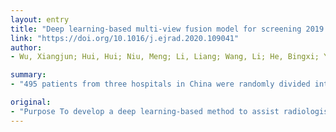 ```yaml
---
layout: entry
title: "Deep learning-based multi-view fusion model for screening 2019 novel coronavirus pneumonia: a multicentre study"
link: "https://doi.org/10.1016/j.ejrad.2020.109041"
author:
- Wu, Xiangjun; Hui, Hui; Niu, Meng; Li, Liang; Wang, Li; He, Bingxi; Yang, Xin; Li, Li; Li, Hongjun; Tian, Jie; Zha, Yunfei

summary:
- "495 patients from three hospitals in China were randomly divided into 395 cases. We trained a multi-view fusion model using deep learning network to screen patients with COVID-19 using CT images with the maximum lung regions in axial, coronal and sagittal views. The performance of the proposed model was evaluated by both the validation and testing sets. In the testing set, we can achieve AUC, accuracy, sensitivity and specificity of 0.819, 0.760, 0.811 and 0."

original:
- "Purpose To develop a deep learning-based method to assist radiologists to fast and accurately identify patients with COVID-19 by CT images. Methods We retrospectively collected chest CT images of 495 patients from three hospitals in China. 495 datasets were randomly divided into 395 cases (80%, 294 of COVID-19, 101 of other pneumonia) of the training set, 50 cases (10%, 37 of COVID-19, 13 of other pneumonia) of the validation set and 50 cases (10%, 37 of COVID-19, 13 of other pneumonia) of the testing set. We trained a multi-view fusion model using deep learning network to screen patients with COVID-19 using CT images with the maximum lung regions in axial, coronal and sagittal views. The performance of the proposed model was evaluated by both the validation and testing sets. Results The multi-view deep learning fusion model achieved the area under the receiver-operating characteristics curve (AUC) of 0.732, accuracy of 0.700, sensitivity of 0.730 and specificity of 0.615 in validation set. In the testing set, we can achieve AUC, accuracy, sensitivity and specificity of 0.819, 0.760, 0.811 and 0.615 respectively. Conclusions Based on deep learning method, the proposed diagnosis model trained on multi-view images of chest CT images showed great potential to improve the efficacy of diagnosis and mitigate the heavy workload of radiologists for the initial screening of COVID-19 pneumonia."
---
```


